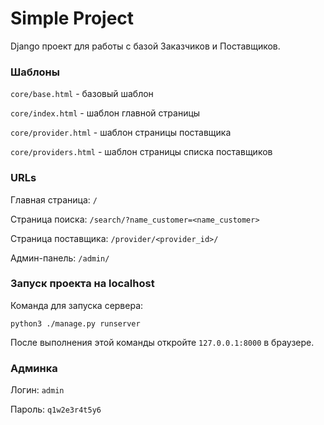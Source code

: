 # Simple Project


Django проект для работы с базой Заказчиков и Поставщиков.


### Шаблоны
`core/base.html` - базовый шаблон

`core/index.html` - шаблон главной страницы

`core/provider.html` - шаблон страницы поставщика

`core/providers.html` - шаблон страницы списка поставщиков


### URLs
Главная страница: `/`

Страница поиска: `/search/?name_customer=<name_customer>`

Страница поставщика: `/provider/<provider_id>/`

Админ-панель: `/admin/`


### Запуск проекта на localhost
Команда для запуска сервера:
```
python3 ./manage.py runserver
```

После выполнения этой команды откройте `127.0.0.1:8000` в браузере.

### Админка
Логин: `admin`

Пароль: `q1w2e3r4t5y6`
